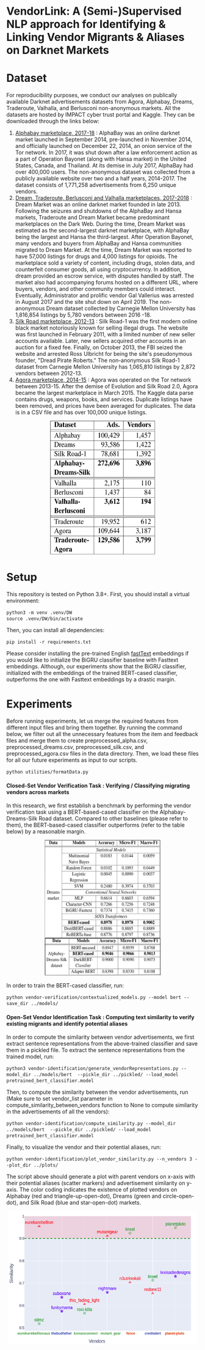 # VendorLink: A (Semi-)Supervised NLP approach for Identifying & Linking Vendor Migrants & Aliases on Darknet Markets

# Dataset
For reproducibility purposes, we conduct our analyses on publically available Darknet advertisements datasets from Agora, Alphabay, Dreams, Traderoute, Valhalla, and Berlusconi non-anonymous markets. All the datasets are hosted by IMPACT cyber trust portal and Kaggle. They can be downloaded through the links below:

1) [Alphabay marketplace, 2017-18](https://github.com/user/repo/blob/branch/other_file.md) : AlphaBay was an online darknet market launched in September 2014, pre-launched in November 2014, and officially launched on December 22, 2014, an onion service of the Tor network. In 2017, it was shut down after a law enforcement action as a part of Operation Bayonet (along with Hansa market) in the United States, Canada, and Thailand. At its demise in July 2017, AlphaBay had over 400,000 users. The non-anonymous dataset was collected from a publicly available website over two and a half years, 2014-2017. The dataset consists of 1,771,258 advertisements from 6,250 unique vendors.
2) [Dream, Traderoute, Berlusconi and Valhalla marketplaces, 2017-2018](http://dx.doi.org/10.23721/116/1503879) : Dream Market was an online darknet market founded in late 2013. Following the seizures and shutdowns of the AlphaBay and Hansa markets, Traderoute and Dream Market became predominant marketplaces on the Dark Web. During the time, Dream Market was estimated as the second-largest darknet marketplace, with AlphaBay being the largest and Hansa the third-largest. After Operation Bayonet, many vendors and buyers from AlphaBay and Hansa communities migrated to Dream Market. At the time, Dream Market was reported to have 57,000 listings for drugs and 4,000 listings for opioids. The marketplace sold a variety of content, including drugs, stolen data, and counterfeit consumer goods, all using cryptocurrency. In addition, dream provided an escrow service, with disputes handled by staff. The market also had accompanying forums hosted on a different URL, where buyers, vendors, and other community members could interact. Eventually, Administrator and prolific vendor Gal Vallerius was arrested in August 2017 and the site shut down on April 2019. The non-anonymous Dream dataset collected by Carnegie Mellon University has 1,816,854 listings by 5,780 vendors between 2016 -18.
3) [Silk Road marketplace, 2012-13](http://dx.doi.org/10.23721/116/1406256) : Silk Road-1 was the first modern online black market notoriously known for selling illegal drugs. The website was first launched in February 2011, with a limited number of new seller accounts available. Later, new sellers acquired other accounts in an auction for a fixed fee. Finally, on October 2013, the FBI seized the website and arrested Ross Ulbricht for being the site's pseudonymous founder, "Dread Pirate Roberts." The non-anonymous Silk Road-1 dataset from Carnegie Mellon University has 1,065,810 listings by 2,872 vendors between 2012-13.
4) [Agora marketplace, 2014-15](https://www.kaggle.com/datasets/philipjames11/dark-net-marketplace-drug-data-agora-20142015) : Agora was operated on the Tor network between 2013-15. After the demise of Evolution and Silk Road 2.0, Agora became the largest marketplace in March 2015. The Kaggle data parse contains drugs, weapons, books, and services. Duplicate listings have been removed, and prices have been averaged for duplicates. The data is in a CSV file and has over 100,000 unique listings.

<p align="center">
  <img src="/docs/Images/data.png" width="275" height="350">
</p>

# Setup
This repository is tested on Python 3.8+. First, you should install a virtual environment:
```
python3 -m venv .venv/DW
source .venv/DW/bin/activate
```

Then, you can install all dependencies:
```
pip install -r requirements.txt
```

Please consider installing the pre-trained English [fastText](https://fasttext.cc/docs/en/crawl-vectors.html#models) embeddings if you would like to initialize the BiGRU classifier baseline with Fasttext embeddings. Although, our experiments show that the BiGRU classifier, initialized with the embeddings of the trained BERT-cased classifier, outperforms the one with Fasttext embeddings by a drastic margin.


# Experiments

Before running experiments, let us merge the required features from different input files and bring them together. By running the command below, we filter out all the unnecessary features from the item and feedback files and merge them to create preprocessed_alpha.csv, preprocessed_dreams.csv, preprocessed_silk.csv, and preprocessed_agora.csv files in the data directory. Then, we load these files for all our future experiments as input to our scripts.

```
python utilities/formatData.py
```

#### Closed-Set Vendor Verification Task : Verifying / Classifying migrating vendors across markets
In this research, we first establish a benchmark by performing the vendor verification task using a BERT-based-cased classifier on the Alphabay-Dreams-Silk Road dataset. Compared to other baselines (please refer to them), the BERT-based-cased classifier outperforms (refer to the table below) by a reasonable margin. 


<p align="center">
  <img src="/docs/Images/baselines.png" width="305" height="355">
</p>

In order to train the BERT-cased classifier, run:

```
python vendor-verification/contextualized_models.py --model bert --save_dir ../models/
```

#### Open-Set Vendor Identification Task : Computing text similarity to verify existing migrants and identify potential aliases
In order to compute the similarity between vendor advertisements, we first extract sentence representations from the above-trained classifier and save them in a pickled file. To extract the sentence representations from the trained model, run: 

```
python3 vendor-identification/generate_vendorRepresentations.py --model_dir ../models/bert  --pickle_dir ../pickled/ --load_model pretrained_bert_classifier.model
```

Then, to compute the similarity between the vendor advertisements, run (Make sure to set vendor_list parameter in compute_similarity_between_vendors function to None to compute similarity in the advertisements of all the vendors):

```
python vendor-identification/compute_similarity.py --model_dir ../models/bert  --pickle_dir ../pickled/ --load_model pretrained_bert_classifier.model
```

Finally, to visualize the vendor and their potential aliases, run:

```
python vendor-identification/plot_vendor_similarity.py --n_vendors 3 --plot_dir ../plots/
```

The script above should generate a plot with parent vendors on x-axis with their potential aliases (scatter markers) and advertisement similarity on y-axis. The color coding indicates the existence of plotted vendors on Alphabay (red and triangle-up-open-dot), Dreams (green and circle-open-dot), and Silk Road (blue and star-open-dot) markets.


<p align="center">
  <img src="/docs/Images/similarity.png" width="500" height="350"">
</p>
